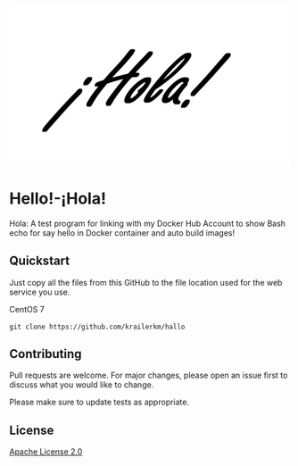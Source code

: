 ![](Images/hola_logo_os_sm.png)

# Hello!-¡Hola!
Hola: A test program for linking with my Docker Hub Account to show Bash echo for say hello in Docker container and auto build images!


## Quickstart
Just copy all the files from this GitHub to the file location used for the web service you use.

CentOS 7
```
git clone https://github.com/krailerkm/hallo
```

## Contributing
Pull requests are welcome. For major changes, please open an issue first to discuss what you would like to change.

Please make sure to update tests as appropriate.

## License
[Apache License 2.0](http://www.apache.org/licenses/)
